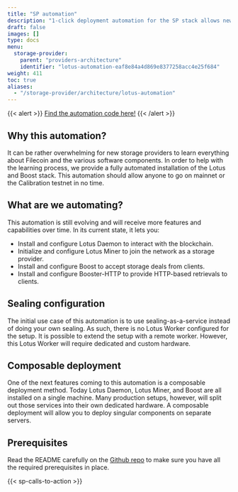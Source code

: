```yaml
---
title: "SP automation"
description: "1-click deployment automation for the SP stack allows new storage providers to quickly learn and deploy Lotus and Boost."
draft: false
images: []
type: docs
menu:
  storage-provider:
    parent: "providers-architecture"
    identifier: "lotus-automation-eaf8e84a4d869e8377258acc4e25f684"
weight: 411
toc: true
aliases:
  - "/storage-provider/architecture/lotus-automation"
---
```


{{< alert >}}
[Find the automation code here!](https://github.com/ng-solutions-architecture/lotus-automation)
{{< /alert >}}

## Why this automation?

It can be rather overwhelming for new storage providers to learn everything about Filecoin and the various software components. In order to help with the learning process, we provide a fully automated installation of the Lotus and Boost stack. This automation should allow anyone to go on mainnet or the Calibration testnet in no time.

## What are we automating?

This automation is still evolving and will receive more features and capabilities over time. In its current state, it lets you:

- Install and configure Lotus Daemon to interact with the blockchain.
- Initialize and configure Lotus Miner to join the network as a storage provider.
- Install and configure Boost to accept storage deals from clients.
- Install and configure Booster-HTTP to provide HTTP-based retrievals to clients.

## Sealing configuration

The initial use case of this automation is to use sealing-as-a-service instead of doing your own sealing. As such, there is no Lotus Worker configured for the setup. It is possible to extend the setup with a remote worker. However, this Lotus Worker will require dedicated and custom hardware.

## Composable deployment

One of the next features coming to this automation is a composable deployment method. Today Lotus Daemon, Lotus Miner, and Boost are all installed on a single machine. Many production setups, however, will split out those services into their own dedicated hardware. A composable deployment will allow you to deploy singular components on separate servers.

## Prerequisites

Read the README carefully on the [Github repo](https://github.com/ng-solutions-architecture/lotus-automation) to make sure you have all the required prerequisites in place.

{{< sp-calls-to-action >}}
